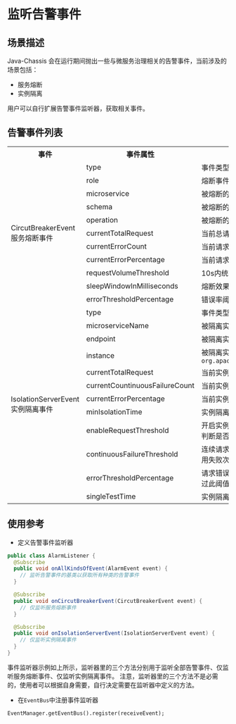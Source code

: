 # 监听告警事件

## 场景描述

Java-Chassis 会在运行期间抛出一些与微服务治理相关的告警事件，当前涉及的场景包括：

- 服务熔断
- 实例隔离

用户可以自行扩展告警事件监听器，获取相关事件。

## 告警事件列表

<table class="metrics-table">
  <tr>
    <th>事件</th>
    <th>事件属性</th>
    <th>属性说明</th>
  </tr>
  <!-- circuit breaker -->
  <tr>
    <td rowspan="11">CircutBreakerEvent<br/>服务熔断事件</td>
    <td>type</td>
    <td>事件类型，包含`OPEN`/`CLOSE`两个枚举值，分别表示事件发生和事件恢复</td>
  </tr>
  <tr>
    <td>role</td>
    <td>熔断事件发生时本服务实例的角色，有`CONSUMER`/`PRODUCER`两种取值</td>
  </tr>
  <tr>
    <td>microservice</td>
    <td>被熔断的服务名</td>
  </tr>
  <tr>
    <td>schema</td>
    <td>被熔断的服务的契约ID</td>
  </tr>
  <tr>
    <td>operation</td>
    <td>被熔断的服务的方法名</td>
  </tr>
  <tr>
    <td>currentTotalRequest</td>
    <td>当前总请求数</td>
  </tr>
  <tr>
    <td>currentErrorCount</td>
    <td>当前请求出错计数</td>
  </tr>
  <tr>
    <td>currentErrorPercentage</td>
    <td>当前请求出错百分比</td>
  </tr>
  <tr>
    <td>requestVolumeThreshold</td>
    <td>10s内统计错误发生次数阈值，若超过此阈值则开始计算请求错误率，判断是否熔断</td>
  </tr>
  <tr>
    <td>sleepWindowInMilliseconds</td>
    <td>熔断效果维持时间</td>
  </tr>
  <tr>
    <td>errorThresholdPercentage</td>
    <td>错误率阈值，达到此阈值则触发熔断</td>
  </tr>
  <!-- isolation -->
  <tr>
    <td rowspan="12">IsolationServerEvent<br/>实例隔离事件</td>
    <td>type</td>
    <td>事件类型，包含`OPEN`/`CLOSE`两个枚举值，分别表示事件发生和事件恢复</td>
  </tr>
  <tr>
    <td>microserviceName</td>
    <td>被隔离实例的微服务名</td>
  </tr>
  <tr>
    <td>endpoint</td>
    <td>被隔离实例的endpoint信息</td>
  </tr>
  <tr>
    <td>instance</td>
    <td>被隔离实例的实例信息，类型为<code>org.apache.servicecomb.serviceregistry.api.registry.MicroserviceInstance</code></td>
  </tr>
  <tr>
    <td>currentTotalRequest</td>
    <td>当前实例总请求数</td>
  </tr>
  <tr>
    <td>currentCountinuousFailureCount</td>
    <td>当前实例连续出错次数</td>
  </tr>
  <tr>
    <td>currentErrorPercentage</td>
    <td>当前实例出错百分比</td>
  </tr>
  <tr>
    <td>minIsolationTime</td>
    <td>实例隔离效果维持的最短事件，单位为毫秒</td>
  </tr>
  <tr>
    <td>enableRequestThreshold</td>
    <td>开启实例隔离状态统计的阈值，总请求次数超过此阈值时开始计算请求失败情况，判断是否隔离实例</td>
  </tr>
  <tr>
    <td>continuousFailureThreshold</td>
    <td>连续请求失败阈值，在连续请求失败次数触发隔离的模式下，如果一个实例连续调用失败次数超过此阈值则被隔离</td>
  </tr>
  <tr>
    <td>errorThresholdPercentage</td>
    <td>请求错误率阈值，在请求错误率触发隔离的模式下，如果一个实例的请求失败率超过此阈值则被隔离</td>
  </tr>
  <tr>
    <td>singleTestTime</td>
    <td>实例隔离效果维持时间</td>
  </tr>
</table>

## 使用参考

- 定义告警事件监听器

```java
public class AlarmListener {
  @Subscribe
  public void onAllKindsOfEvent(AlarmEvent event) {
    // 监听告警事件的基类以获取所有种类的告警事件
  }

  @Subscribe
  public void onCircutBreakerEvent(CircutBreakerEvent event) {
    // 仅监听服务熔断事件
  }

  @Subscribe
  public void onIsolationServerEvent(IsolationServerEvent event) {
    // 仅监听实例隔离事件
  }
}
```

事件监听器示例如上所示，监听器里的三个方法分别用于监听全部告警事件、仅监听服务熔断事件、仅监听实例隔离事件。
注意，监听器里的三个方法不是必需的，使用者可以根据自身需要，自行决定需要在监听器中定义的方法。

- 在`EventBus`中注册事件监听器

```
EventManager.getEventBus().register(receiveEvent);
```
